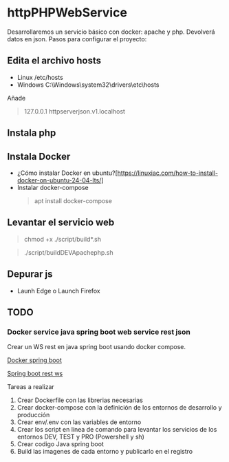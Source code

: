 # httpPHPWebService

Desarrollaremos un servicio básico con docker: apache y php.
Devolverá datos en json.
Pasos para configurar el proyecto:

## Edita el archivo hosts

* Linux /etc/hosts
* Windows C:\Windows\system32\drivers\etc\hosts

Añade
> 127.0.0.1   httpserverjson.v1.localhost

## Instala php

## Instala Docker
* ¿Cómo instalar Docker en ubuntu?[https://linuxiac.com/how-to-install-docker-on-ubuntu-24-04-lts/]
* Instalar docker-compose
  > apt install docker-compose

## Levantar el servicio web
> chmod +x ./script/build*.sh

> ./script/buildDEVApachephp.sh

## Depurar js
* Launh Edge o Launch Firefox

## TODO

### Docker service java spring boot web service rest json 

Crear un WS rest en java spring boot usando docker compose.

[Docker spring boot](https://medium.com/@saygiligozde/using-docker-compose-with-spring-boot-and-postgresql-235031106f9f) 

[Spring boot rest ws](https://spring.io/guides/tutorials/rest)

Tareas a realizar
1. Crear Dockerfile con las librerias necesarias
2. Crear docker-compose con la definición de los entornos de desarrollo y producción
3. Crear env/.env con las variables de entorno
4. Crear los script en línea de comando para levantar los servicios de los entornos DEV, TEST y PRO (Powershell y sh)
5. Crear codigo Java spring boot
6. Build las imagenes de cada entorno y publicarlo en el registro
